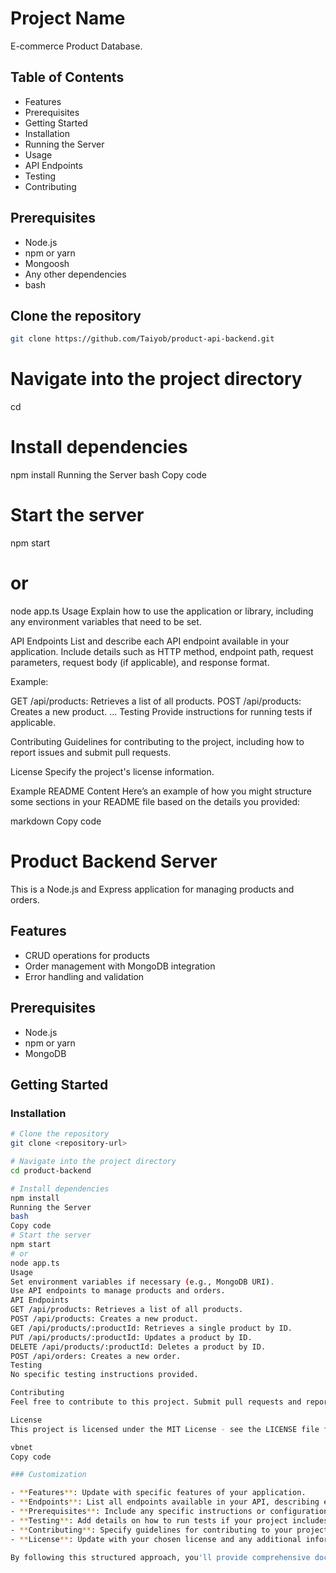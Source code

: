 # Project Name

E-commerce Product Database.

## Table of Contents

- Features
- Prerequisites
- Getting Started
- Installation
- Running the Server
- Usage
- API Endpoints
- Testing
- Contributing

## Prerequisites

- Node.js
- npm or yarn
- Mongoosh
- Any other dependencies
- bash

## Clone the repository

```bash
git clone https://github.com/Taiyob/product-api-backend.git

```

# Navigate into the project directory

cd <project-directory>

# Install dependencies

npm install
Running the Server
bash
Copy code

# Start the server

npm start

# or

node app.ts
Usage
Explain how to use the application or library, including any environment variables that need to be set.

API Endpoints
List and describe each API endpoint available in your application. Include details such as HTTP method, endpoint path, request parameters, request body (if applicable), and response format.

Example:

GET /api/products: Retrieves a list of all products.
POST /api/products: Creates a new product.
...
Testing
Provide instructions for running tests if applicable.

Contributing
Guidelines for contributing to the project, including how to report issues and submit pull requests.

License
Specify the project's license information.

Example README Content
Here’s an example of how you might structure some sections in your README file based on the details you provided:

markdown
Copy code

# Product Backend Server

This is a Node.js and Express application for managing products and orders.

## Features

- CRUD operations for products
- Order management with MongoDB integration
- Error handling and validation

## Prerequisites

- Node.js
- npm or yarn
- MongoDB

## Getting Started

### Installation

```bash
# Clone the repository
git clone <repository-url>

# Navigate into the project directory
cd product-backend

# Install dependencies
npm install
Running the Server
bash
Copy code
# Start the server
npm start
# or
node app.ts
Usage
Set environment variables if necessary (e.g., MongoDB URI).
Use API endpoints to manage products and orders.
API Endpoints
GET /api/products: Retrieves a list of all products.
POST /api/products: Creates a new product.
GET /api/products/:productId: Retrieves a single product by ID.
PUT /api/products/:productId: Updates a product by ID.
DELETE /api/products/:productId: Deletes a product by ID.
POST /api/orders: Creates a new order.
Testing
No specific testing instructions provided.

Contributing
Feel free to contribute to this project. Submit pull requests and report issues.

License
This project is licensed under the MIT License - see the LICENSE file for details.

vbnet
Copy code

### Customization

- **Features**: Update with specific features of your application.
- **Endpoints**: List all endpoints available in your API, describing each one clearly.
- **Prerequisites**: Include any specific instructions or configurations users need before running your project.
- **Testing**: Add details on how to run tests if your project includes them.
- **Contributing**: Specify guidelines for contributing to your project.
- **License**: Update with your chosen license and any additional information.

By following this structured approach, you'll provide comprehensive documentation that helps users understand and effectively use your Node.js and Express project. Adjust and expand sections as needed to suit the complexity and specifics of your application.


```
